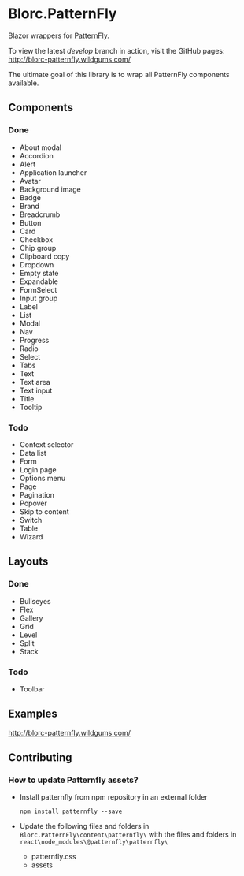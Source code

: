 # Blorc.PatternFly

Blazor wrappers for [PatternFly](https://www.patternfly.org/).

To view the latest *develop* branch in action, visit the GitHub pages: http://blorc-patternfly.wildgums.com/

The ultimate goal of this library is to wrap all PatternFly components available.

## Components

### Done

- About modal
- Accordion
- Alert
- Application launcher
- Avatar
- Background image
- Badge
- Brand
- Breadcrumb
- Button
- Card
- Checkbox
- Chip group
- Clipboard copy
- Dropdown
- Empty state
- Expandable
- FormSelect
- Input group
- Label
- List
- Modal
- Nav
- Progress
- Radio
- Select
- Tabs
- Text
- Text area
- Text input
- Title
- Tooltip

### Todo

- Context selector
- Data list
- Form
- Login page
- Options menu
- Page
- Pagination
- Popover
- Skip to content
- Switch
- Table
- Wizard

## Layouts

### Done

- Bullseyes
- Flex
- Gallery
- Grid
- Level
- Split
- Stack

### Todo

- Toolbar

## Examples

http://blorc-patternfly.wildgums.com/

## Contributing

### How to update Patternfly assets?

- Install patternfly from npm repository in an external folder

    `npm install patternfly --save`

- Update the following files and folders in `Blorc.PatternFly\content\patternfly\` with the files and folders in  `react\node_modules\@patternfly\patternfly\` 
    - patternfly.css 
    - assets